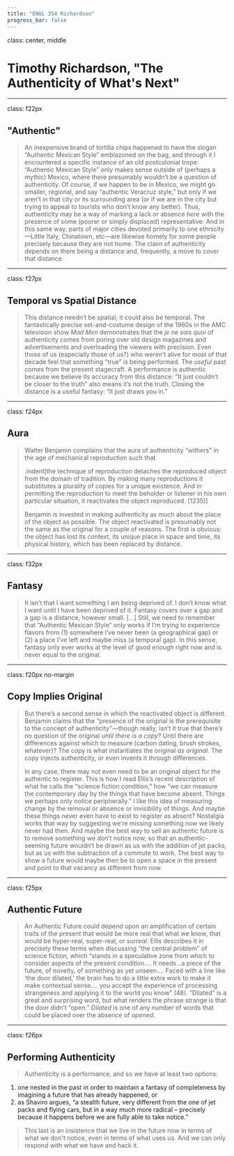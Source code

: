 ```yaml
---
title: "ENGL 354 Richardson"
progress_bar: false
---
```

class: center, middle

# Timothy Richardson, "The Authenticity of What's Next"
---
class: f22px
## "Authentic"

> An inexpensive brand of tortilla chips happened to have the slogan “Authentic Mexican Style” emblazoned on the bag, and through it I encountered a specific instance of an old postcolonial trope: “Authentic Mexican Style” only makes sense outside of (perhaps a mythic) Mexico, where there presumably wouldn’t be a question of authenticity. Of course, if we happen to be in Mexico, we might go smaller, regional, and say “authentic Veracruz style,” but only if we aren’t in that city or its surrounding area (or if we are in the city but trying to appeal to tourists who don’t know any better). Thus, authenticity may be a way of marking a lack or absence *here* with the presence of some (poorer or simply displaced) representative. And in this same way, parts of major cities devoted primarily to one ethnicity—Little Italy, Chinatown, etc—are likewise homely for some people precisely because they are not home. The claim of authenticity depends on there being a distance and, frequently, a move to cover that distance.

---
class: f27px
## Temporal vs Spatial Distance

> This distance needn’t be spatial; it could also be temporal. The fantastically precise set-and-costume design of the 1960s in the AMC television show *Mad Men* demonstrates that the *je ne sais quoi* of authenticity comes from poring over old design magazines and advertisements and overloading the viewers with precision. Even those of us (especially those of us?) who weren’t alive for most of that decade feel that something “true” is being performed. The *useful* past comes from the present stagecraft. A performance is authentic because we believe its accuracy from this distance: “It just couldn’t be closer to the truth” also means it’s not the truth. Closing the distance is a useful fantasy: “It just draws you in.”

---
class: f24px
## Aura

> Walter Benjamin complains that the aura of authenticity “withers” in the age of mechanical reproduction such that
>
> .indent[the technique of reproduction detaches the reproduced object from the domain of tradition. By making many reproductions it substitutes a plurality of copies for a unique existence. And in permitting the reproduction to meet the beholder or listener in his own particular situation, it reactivates the object reproduced. (1235)]
>
> Benjamin is invested in making authenticity as much about the place of the object as possible. The object reactivated is presumably not the same as the original for a couple of reasons. The first is obvious: the object has lost its context, its unique place in space and time, its physical history, which has been replaced by distance.

---
class: f32px
## Fantasy

> It isn’t that I want something I am being deprived of. I don’t know what I want until I have been deprived of it. Fantasy covers over a gap and a gap is a distance, however small. […] Still, we need to remember that “Authentic Mexican Style” only works if I’m trying to experience flavors from (1) somewhere I’ve never been (a geographical gap) or (2) a place I’ve left and maybe miss (a temporal gap). In this sense, fantasy only ever works at the level of good enough right now and is never equal to the original.

---
class: f20px no-margin
## Copy Implies Original

> But there’s a second sense in which the reactivated object is different. Benjamin claims that the “presence of the original is the prerequisite to the concept of authenticity”—though really, isn’t it true that there’s no question of the original *until there is a copy*? Until there are differences against which to measure (carbon dating, brush strokes, whatever)? The copy is what instantiates the original *as original*. The copy injects authenticity, or even invents it through differences.
>
> In any case, there may not even need to be an original object for the authentic to register. This is how I read Ellis’s recent description of what he calls the “science fiction condition,” how “we can measure the contemporary day by the things that have become absent. Things we perhaps only notice peripherally.” I like this idea of measuring change by the removal or absence or invisibility of things. And maybe these things never even have to exist to register as absent? Nostalgia works that way by suggesting we’re missing something now we likely never had then. And maybe the best way to sell an authentic future is to remove something we don’t notice now, so that an authentic-seeming future wouldn’t be drawn as us with the addition of jet packs, but as us with the subtraction of a commute to work. The best way to show a future would maybe then be to open a space in the present and point to that vacancy as different from now.

---
class: f25px
## Authentic Future

> An Authentic Future could depend upon an amplification of certain traits of the present that would be more real that what we know, that would be hyper-real, super-real, or *surreal*. Ellis describes it in precisely these terms when discussing “the central problem” of science fiction, which “stands in a speculative zone from which to consider aspects of the present condition…. It needs…a piece of the future, of novelty, of something as yet unseen…. Faced with a line like ‘the door dilated,’ the brain has to do a little extra work to make it make contextual sense…. you accept the experience of processing strangeness and applying it to the world you know” (48). “Dilated” is a great and surprising word, but what renders the phrase strange is that the door didn’t “open.” *Dilated* is one of any number of words that could be placed over the absence of *opened*.

---
class: f26px
## Performing Authenticity

> Authenticity is a performance, and so we have at least two options:

1. one nested in the past in order to maintain a fantasy of completeness by imagining a future that has already happened, or
1. as Shaviro argues, “a stealth future, very different from the one of jet packs and flying cars, but in a way much more radical – precisely because it happens before we are fully able to take notice.”

> This last is an insistence that we live in the future now in terms of what we don't notice, even in terms of what uses us. And we can only respond with what we have and hack it.
